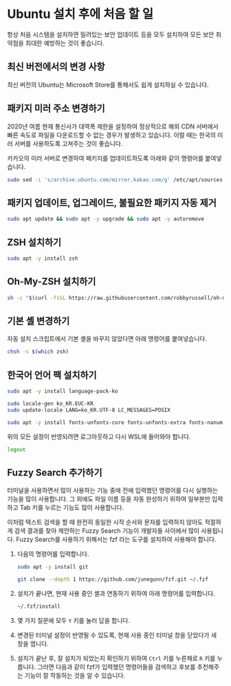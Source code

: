 # Ubuntu 설치 후에 처음 할 일

항상 처음 시스템을 설치하면 밀려있는 보안 업데이트 등을 모두 설치하여 모든 보안 취약점을 최대한 예방하는 것이 좋습니다.

## 최신 버전에서의 변경 사항

최신 버전의 Ubuntu는 Microsoft Store를 통해서도 쉽게 설치하실 수 있습니다.

## 패키지 미러 주소 변경하기

2020년 여름 현재 통신사가 대역폭 제한을 설정하여 정상적으로 해외 CDN 서버에서 빠른 속도로 파일을 다운로드할 수 없는 경우가 발생하고 있습니다. 이럴 때는 한국의 미러 서버를 사용하도록 고쳐주는 것이 좋습니다.

카카오의 미러 서버로 변경하여 패키지를 업데이트하도록 아래와 같이 명령어를 붙여넣습니다.

```bash
sudo sed -i 's/archive.ubuntu.com/mirror.kakao.com/g' /etc/apt/sources.list
```

## 패키지 업데이트, 업그레이드, 불필요한 패키지 자동 제거

```bash
sudo apt update && sudo apt -y upgrade && sudo apt -y autoremove
```

## ZSH 설치하기

```bash
sudo apt -y install zsh
```

## Oh-My-ZSH 설치하기

```bash
sh -c "$(curl -fsSL https://raw.githubusercontent.com/robbyrussell/oh-my-zsh/master/tools/install.sh)"
```

## 기본 셸 변경하기

자동 설치 스크립트에서 기본 셸을 바꾸지 않았다면 아래 명령어를 붙여넣습니다.

```bash
chsh -s $(which zsh)
```

## 한국어 언어 팩 설치하기

```bash
sudo apt -y install language-pack-ko

sudo locale-gen ko_KR.EUC-KR
sudo update-locale LANG=ko_KR.UTF-8 LC_MESSAGES=POSIX

sudo apt -y install fonts-unfonts-core fonts-unfonts-extra fonts-nanum fonts-nanum-coding fonts-nanum-eco fonts-nanum-extra fonts-noto-cjk
```

위의 모든 설정이 반영되려면 로그아웃하고 다시 WSL에 들어와야 합니다.

```bash
logout
```

## Fuzzy Search 추가하기

터미널을 사용하면서 많이 사용하는 기능 중에 전에 입력했던 명령어를 다시 실행하는 기능을 많이 사용합니다. 그 외에도 파일 이름 등을 자동 완성하기 위하여 일부분만 입력하고 Tab 키를 누르는 기능도 많이 사용합니다.

이처럼 텍스트 검색을 할 때 완전히 동일한 시작 순서와 문자를 입력하지 않아도 적절하게 검색 결과를 찾아 제안하는 Fuzzy Search 기능이 개발자들 사이에서 많이 사용됩니다. Fuzzy Search를 사용하기 위해서는 fzf 라는 도구를 설치하여 사용해야 합니다.

1. 다음의 명령어를 입력합니다.

    ```bash
    sudo apt -y install git

    git clone --depth 1 https://github.com/junegunn/fzf.git ~/.fzf
    ```

1. 설치가 끝나면, 현재 사용 중인 셸과 연동하기 위하여 아래 명령어를 입력합니다.

    ```bash
    ~/.fzf/install
    ```

1. 몇 가지 질문에 모두 `Y` 키를 눌러 답을 합니다.

1. 변경된 터미널 설정이 반영될 수 있도록, 현재 사용 중인 터미널 창을 닫았다가 새 창을 엽니다.

1. 설치가 끝난 후, 잘 설치가 되었는지 확인하기 위하여 `Ctrl` 키를 누른채로 `R` 키를 누릅니다. 그러면 다음과 같이 fzf가 입력했던 명령어들을 검색하고 후보를 추천해주는 기능이 잘 작동하는 것을 알 수 있습니다.
